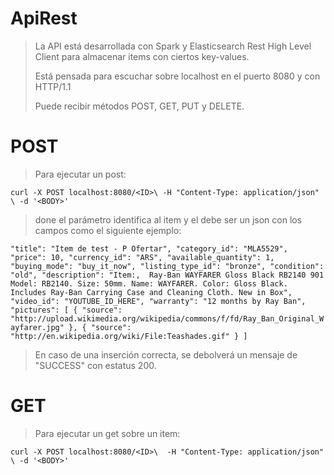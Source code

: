 # ApiRest

>La API está desarrollada con Spark y Elasticsearch Rest High Level Client para almacenar items con ciertos key-values. 
>
>Está pensada para escuchar sobre localhost en el puerto 8080 y con HTTP/1.1
>
>Puede recibir métodos POST, GET, PUT y DELETE.
>
# POST
>Para ejecutar un post: 
>
`curl -X POST localhost:8080/<ID>\
-H "Content-Type: application/json" \
-d '<BODY>'`
>
>done el parámetro <ID> identifica al item y el <BODY> debe ser un json con los campos como el siguiente ejemplo:
>
  `
         "title": "Item de test - P Ofertar",
        "category_id": "MLA5529",
        "price": 10,
        "currency_id": "ARS",
        "available_quantity": 1,
        "buying_mode": "buy_it_now",
        "listing_type_id": "bronze",
        "condition": "old",
        "description": "Item:,  Ray-Ban WAYFARER Gloss Black RB2140 901  Model: RB2140. Size: 50mm. Name: WAYFARER. Color: Gloss Black. Includes Ray-Ban Carrying Case and Cleaning Cloth. New in Box",
        "video_id": "YOUTUBE_ID_HERE",
        "warranty": "12 months by Ray Ban",
        "pictures": [
            {
                "source": "http://upload.wikimedia.org/wikipedia/commons/f/fd/Ray_Ban_Original_Wayfarer.jpg"
            },
            {
                "source": "http://en.wikipedia.org/wiki/File:Teashades.gif"
            }
        ]
  `
>
>En caso de una inserción correcta, se debolverá un mensaje de "SUCCESS" con estatus 200.
>
# GET
>Para ejecutar un get sobre un item: 
>
  `curl -X POST localhost:8080/<ID>\ 
  -H "Content-Type: application/json" \
  -d '<BODY>'`
>
>
>
>
>
>
>
>
>
>
>
>
>
